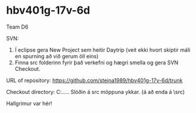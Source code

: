 # hbv401g-17v-6d
Team D6

SVN:
1. Í eclipse gera New Project sem heitir Daytrip (veit ekki hvort skiptir máli en spurning að við gerum öll eins)
2. Finna src folderinn fyrir það verkefni og hægri smella og gera SVN Checkout.

URL of repository:
https://github.com/steina1989/hbv401g-17v-6d/trunk

Checkout directory:
C:..... Slóðin á src möppuna ykkar. (á að enda á \src)

Hallgrímur var hér!
